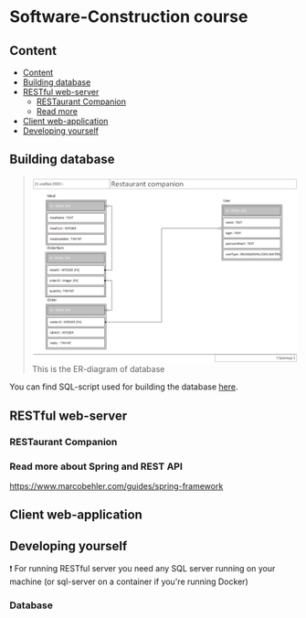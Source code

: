 # Software-Construction course

## Content
- [Content](#content)
- [Building database](#building-database)
- [RESTful web-server](#restful-web-server)
    - [RESTaurant Companion](#restaurant-companion)
    - [Read more](#read-more-about-spring-and-rest-api)
- [Client web-application](#client-web-application)
- [Developing yourself](#developing-yourself)
## Building database

><img src="img/Restaurant.png" alt="scheme">
>This is the ER-diagram of database

You can find SQL-script used for building the database [here](src/main/resources/schema.sql).

## RESTful web-server

### RESTaurant Companion


### Read more about Spring and REST API
https://www.marcobehler.com/guides/spring-framework

## Client web-application

## Developing yourself
❗ For running RESTful server you need any SQL server running on your machine (or sql-server on a container if you're running Docker)
### Database
